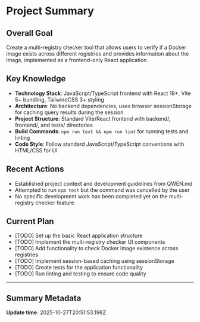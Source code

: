 # Project Summary

## Overall Goal

Create a multi-registry checker tool that allows users to verify if a Docker image exists across different registries and provides information about the image, implemented as a frontend-only React application.

## Key Knowledge

- **Technology Stack**: JavaScript/TypeScript frontend with React 18+, Vite 5+ bundling, TailwindCSS 3+ styling
- **Architecture**: No backend dependencies, uses browser sessionStorage for caching query results during the session
- **Project Structure**: Standard Vite/React frontend with backend/, frontend/, and tests/ directories
- **Build Commands**: `npm run test && npm run lint` for running tests and linting
- **Code Style**: Follow standard JavaScript/TypeScript conventions with HTML/CSS for UI

## Recent Actions

- Established project context and development guidelines from QWEN.md
- Attempted to run `npm test` but the command was cancelled by the user
- No specific development work has been completed yet on the multi-registry checker feature

## Current Plan

- [TODO] Set up the basic React application structure
- [TODO] Implement the multi-registry checker UI components
- [TODO] Add functionality to check Docker image existence across registries
- [TODO] Implement session-based caching using sessionStorage
- [TODO] Create tests for the application functionality
- [TODO] Run linting and testing to ensure code quality

---

## Summary Metadata

**Update time**: 2025-10-27T20:51:53.198Z
